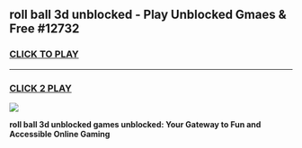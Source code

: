 
## roll ball 3d unblocked - Play Unblocked Gmaes & Free #12732
<h3>
<a href="https://news.freeplayer.one?title=roll_ball_3d_unblocked&ref=24F">CLICK TO PLAY</a></h3>
<hr>

<h3>
<a href="https://news.freeplayer.one?title=roll_ball_3d_unblocked&ref=24F">CLICK 2 PLAY</a>
  
</h3>

<a href="https://news.freeplayer.one?title=roll_ball_3d_unblocked&ref=24F/"><img src="https://clearcache.store/games.png"></a>


**roll ball 3d unblocked games unblocked: Your Gateway to Fun and Accessible Online Gaming**
